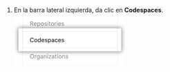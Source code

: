 1. En la barra lateral izquierda, da clic en **Codespaces**. ![Pestaña de Codespaces en la barra lateral de la configuración de usuario](/assets/images/help/settings/codespaces-tab.png)
